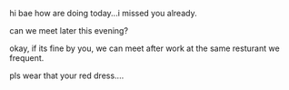 hi bae
how are doing today...i missed you already.

can we meet later this evening?

okay, if its fine by you, we can meet after work at the same resturant we frequent.

pls wear that your red dress....

